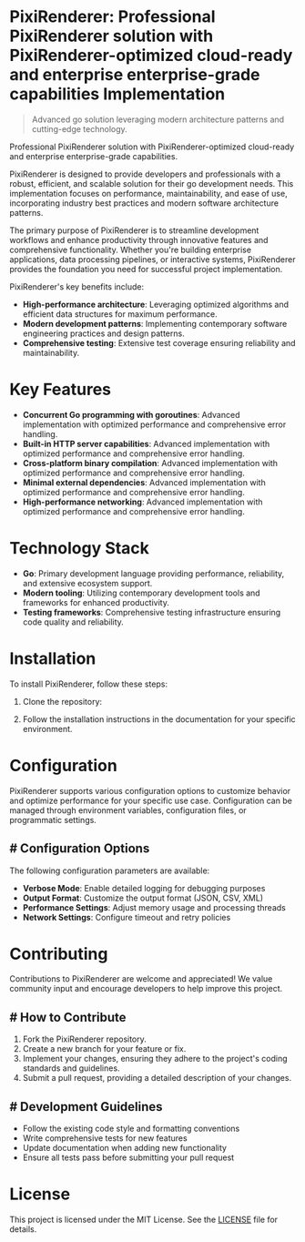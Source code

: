 <!-- fallback_PixiRenderer_20250807011453_35589 -->

# PixiRenderer: Professional PixiRenderer solution with PixiRenderer-optimized cloud-ready and enterprise enterprise-grade capabilities Implementation
> Advanced go solution leveraging modern architecture patterns and cutting-edge technology.

Professional PixiRenderer solution with PixiRenderer-optimized cloud-ready and enterprise enterprise-grade capabilities.

PixiRenderer is designed to provide developers and professionals with a robust, efficient, and scalable solution for their go development needs. This implementation focuses on performance, maintainability, and ease of use, incorporating industry best practices and modern software architecture patterns.

The primary purpose of PixiRenderer is to streamline development workflows and enhance productivity through innovative features and comprehensive functionality. Whether you're building enterprise applications, data processing pipelines, or interactive systems, PixiRenderer provides the foundation you need for successful project implementation.

PixiRenderer's key benefits include:

* **High-performance architecture**: Leveraging optimized algorithms and efficient data structures for maximum performance.
* **Modern development patterns**: Implementing contemporary software engineering practices and design patterns.
* **Comprehensive testing**: Extensive test coverage ensuring reliability and maintainability.

# Key Features

* **Concurrent Go programming with goroutines**: Advanced implementation with optimized performance and comprehensive error handling.
* **Built-in HTTP server capabilities**: Advanced implementation with optimized performance and comprehensive error handling.
* **Cross-platform binary compilation**: Advanced implementation with optimized performance and comprehensive error handling.
* **Minimal external dependencies**: Advanced implementation with optimized performance and comprehensive error handling.
* **High-performance networking**: Advanced implementation with optimized performance and comprehensive error handling.

# Technology Stack

* **Go**: Primary development language providing performance, reliability, and extensive ecosystem support.
* **Modern tooling**: Utilizing contemporary development tools and frameworks for enhanced productivity.
* **Testing frameworks**: Comprehensive testing infrastructure ensuring code quality and reliability.

# Installation

To install PixiRenderer, follow these steps:

1. Clone the repository:


2. Follow the installation instructions in the documentation for your specific environment.

# Configuration

PixiRenderer supports various configuration options to customize behavior and optimize performance for your specific use case. Configuration can be managed through environment variables, configuration files, or programmatic settings.

## # Configuration Options

The following configuration parameters are available:

* **Verbose Mode**: Enable detailed logging for debugging purposes
* **Output Format**: Customize the output format (JSON, CSV, XML)
* **Performance Settings**: Adjust memory usage and processing threads
* **Network Settings**: Configure timeout and retry policies

# Contributing

Contributions to PixiRenderer are welcome and appreciated! We value community input and encourage developers to help improve this project.

## # How to Contribute

1. Fork the PixiRenderer repository.
2. Create a new branch for your feature or fix.
3. Implement your changes, ensuring they adhere to the project's coding standards and guidelines.
4. Submit a pull request, providing a detailed description of your changes.

## # Development Guidelines

* Follow the existing code style and formatting conventions
* Write comprehensive tests for new features
* Update documentation when adding new functionality
* Ensure all tests pass before submitting your pull request

# License

This project is licensed under the MIT License. See the [LICENSE](https://github.com/sandibrrm/PixiRenderer/blob/main/LICENSE) file for details.
